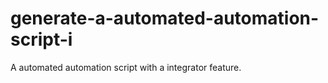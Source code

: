 # generate-a-automated-automation-script-i
A automated automation script with a integrator feature.
